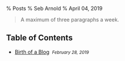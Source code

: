 % Posts
% Seb Arnold
% April 04, 2019

> A maximum of three paragraphs a week.


## Table of Contents

* [Birth of a Blog](birth_of_a_blog_20190228/note.html)&nbsp; <small>*February 28, 2019*</small>


